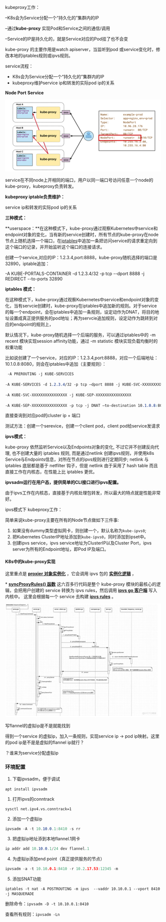 kubeproxy工作：

–K8s会为Service分配一个“持久化的”集群内的IP

–通过**kube-proxy** 实现Pod和Service之间的通信/调用

–Service的IP是持久化的，就是Service对应的Pod挂了也不会变

kube-proxy 的主要作用是watch apiserver，当监听到pod 或service变化时，修改本地的iptables规则或ipvs规则。

service流程：

- K8s会为Service分配一个“持久化的”集群内的IP
- kubeproxy维护service ip和转发的实际pod ip的关系

**Node Port** **Service**

![image-20230419215427092](./assets/image-20230419215427092.png)

service在不同node上开相同的端口，用户以同一端口号访问任意一个node的kube-proxy，kubeproxy负责转发。

**kubeproxy iptable负责维护：**

service ip和转发的实际pod ip的关系





**三种模式：**

**userspace：**在这种模式下，kube-proxy通过观察Kubernetes中service和endpoint对象的变化，当有新的service创建时，所有节点的kube-proxy在node节点上随机选择一个端口，在[iptables](https://so.csdn.net/so/search?q=iptables&spm=1001.2101.3001.7020)中追加一条把访问service的请求重定向到这个端口的记录，并开始监听这个端口的连接请求。

创建一个service,对应的IP：1.2.3.4,port:8888，kube-proxy随机选择的端口是32890，iptable追加：

-A KUBE-PORTALS-CONTAINER -d 1.2.3.4/32 -p tcp --dport 8888 -j REDIRECT --to-ports 32890

**iptables 模式：**

在这种模式下，kube-proxy通过观察Kubernetes中service和endpoint对象的变化，当有servcie创建时，kube-proxy在iptables中追加新的规则。对于service的每一个endpoint，会在iptables中追加一条规则，设定动作为DNAT，将目的地址设置成真正提供服务的pod地址；再为servcie追加规则，设定动作为跳转到对应的endpoint的规则上，

默认情况下，kube-proxy随机选择一个后端的服务，可以通过iptables中的 -m recent 模块实现session affinity功能，通过 -m statistic 模块实现负载均衡时的权重功能

比如说创建了一个service，对应的IP：1.2.3.4,port:8888，对应一个后端地址：10.1.0.8:8080，则会在iptables中追加（主要规则）：

```css
 -A PREROUTING -j KUBE-SERVICES
 
-A KUBE-SERVICES -d 1.2.3.4/32 -p tcp –dport 8888 -j KUBE-SVC-XXXXXXXXXXXXXXXX
 
-A KUBE-SVC-XXXXXXXXXXXXXXXX -j KUBE-SEP-XXXXXXXXXXXXXXXX
 
-A KUBE-SEP-XXXXXXXXXXXXXXXX -p tcp -j DNAT –to-destination 10.1.0.8:8080

```

直接查询到对应pod的cluster ip + 端口

测试方法：创建一个serevice，创建一个client pod，client pod给service发请求

**ipvs模式：**

kube-proxy 依然监听Service以及Endpoints对象的变化, 不过它并不创建反向代理, 也不创建大量的 iptables 规则, 而是通过netlink 创建ipvs规则，并使用k8s Service与Endpoints信息，对所在节点的ipvs规则进行定期同步; netlink 与 iptables 底层都是基于 netfilter 钩子，但是 netlink 由于采用了 hash table 而且直接工作在内核态，在性能上比 iptables 更优。



**ipvsadm运行在用户态，提供简单的CLI接口进行ipvs配置。**

由于ipvs工作在内核态，直接基于内核处理包转发，所以最大的特点就是性能非常好。



ipvs模式下 kubeproxy工作：

简单来说kube-proxy主要在所有的Node节点做如下三件事:

1. 如果没有dummy类型虚拟网卡，则创建一个，默认名称为`kube-ipvs0`;
2. 把Kubernetes ClusterIP地址添加到`kube-ipvs0`，同时添加到ipset中。
3. 创建ipvs service，ipvs service地址为ClusterIP以及Cluster Port，ipvs server为所有的Endpoint地址，即Pod IP及端口。

#### K8s中的kube-proxy实现

这里重点是 **[proxier 对象实例化](*[https://github.com/kubernetes/kubernetes/blob/v1.18.2/cmd/kube-proxy/app/server_others.go#L307-L336](https://link.zhihu.com/?target=https%3A//github.com/kubernetes/kubernetes/blob/v1.18.2/cmd/kube-proxy/app/server_others.go%23L307-L336)*)** ，它会调用 ipvs 包的 **[实例化逻辑](*[https://github.com/kubernetes/kubernetes/blob/v1.18.2/pkg/proxy/ipvs/proxier.go#L319-L482](https://link.zhihu.com/?target=https%3A//github.com/kubernetes/kubernetes/blob/v1.18.2/pkg/proxy/ipvs/proxier.go%23L319-L482)*)** ，

\* **[syncProxyRules() 函数](*[https://github.com/kubernetes/kubernetes/blob/v1.18.2/pkg/proxy/ipvs/proxier.go#L989-L1626](https://link.zhihu.com/?target=https%3A//github.com/kubernetes/kubernetes/blob/v1.18.2/pkg/proxy/ipvs/proxier.go%23L989-L1626)*)** 这六百多行代码是整个 kube-proxy 模块的最核心的逻辑，会把用户创建的 service 转换为 ipvs rules，然后调用 **[ipvs go 客户端](*[https://github.com/kubernetes/kubernetes/blob/v1.18.2/pkg/util/ipvs/ipvs.go](https://link.zhihu.com/?target=https%3A//github.com/kubernetes/kubernetes/blob/v1.18.2/pkg/util/ipvs/ipvs.go)*)** 写入内核中。
这里会根据每一个 service 去构建 **[ipvs rules](*[https://github.com/kubernetes/kubernetes/blob/v1.18.2/pkg/proxy/ipvs/proxier.go#L1115-L1540](https://link.zhihu.com/?target=https%3A//github.com/kubernetes/kubernetes/blob/v1.18.2/pkg/proxy/ipvs/proxier.go%23L1115-L1540)*)** 。

![image-20230420170733340](./assets/image-20230420170733340.png)

写flannel的虚拟ip是不是就能找到

得到一个service 的虚拟ip，加入一条规则，实现service ip -> pod ip映射。这里的pod ip是不是是虚拟的flannel ip就行？

？谁来为service分配虚拟ip

### 环境配置

1. 下载ipvsadm，便于调试

`apt install ipvsadm`

1. 打开ipvs的conntrack

```undefined
sysctl net.ipv4.vs.conntrack=1
```

2. 添加一个虚拟ip

```csharp
ipvsadm -A -t 10.10.0.1:8410 -s rr
```

3. 把虚拟ip地址添到本地flannel.1网卡

```csharp
ip addr add 10.10.0.1/24 dev flannel.1
```

4. 为虚拟ip添加end point（真正提供服务的节点）

```cpp
ipvsadm -a -t 10.10.0.1:8410 -r 10.2.17.53:12345 -m
```

5. 添加SNAT功能

```shell
iptables -t nat -A POSTROUTING -m ipvs  --vaddr 10.10.0.1 --vport 8410 -j MASQUERADE
```

删除命令：`ipvsadm -D -t 10.10.0.1:8410`

查看所有规则：`ipvsadm -Ln`